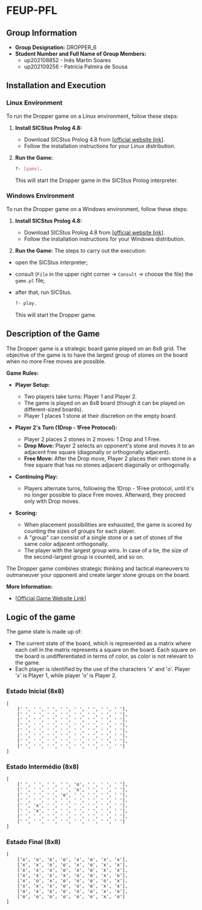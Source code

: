 # FEUP-PFL
## Group Information
- **Group Designation:** DROPPER_6
- **Student Number and Full Name of Group Members:**
  - up202108852 - Inês Martin Soares
  - up202109256 - Patrícia Palmira de Sousa

## Installation and Execution

### Linux Environment

To run the Dropper game on a Linux environment, follow these steps:

1. **Install SICStus Prolog 4.8:**

   - Download SICStus Prolog 4.8 from [[official website link](https://sicstus.sics.se/download4.html)].
   - Follow the installation instructions for your Linux distribution.
   
2. **Run the Game:**

   ```bash
   ?- [game].
   ```
   This will start the Dropper game in the SICStus Prolog interpreter.


### Windows Environment

To run the Dropper game on a Windows environment, follow these steps:

1. **Install SICStus Prolog 4.8:**

   - Download SICStus Prolog 4.8 from [[official website link](https://sicstus.sics.se/download4.html)].
   - Follow the installation instructions for your Windows distribution.
   
2. **Run the Game:**
   The steps to carry out the execution:
  - open the SICStus interpreter;
  - consult (`File` in the upper right corner -> `Consult` -> choose the file) the `game.pl` file;
  - after that, run SICStus.

    ```bash
    ?- play.
    ```
 
    This will start the Dropper game.

  ## Description of the Game

  The Dropper game is a strategic board game played on an 8x8 grid. The objective of the game is to have the largest group of stones on the board when no more Free moves are possible.

**Game Rules:**

- **Player Setup:**
  - Two players take turns: Player 1 and Player 2.
  - The game is played on an 8x8 board (though it can be played on different-sized boards).
  - Player 1 places 1 stone at their discretion on the empty board.

- **Player 2's Turn (1Drop - 1Free Protocol):**
  - Player 2 places 2 stones in 2 moves: 1 Drop and 1 Free.
  - **Drop Move:** Player 2 selects an opponent's stone and moves it to an adjacent free square (diagonally or orthogonally adjacent).
  - **Free Move:** After the Drop move, Player 2 places their own stone in a free square that has no stones adjacent diagonally or orthogonally.

- **Continuing Play:**
  - Players alternate turns, following the 1Drop - 1Free protocol, until it's no longer possible to place Free moves. Afterward, they proceed only with Drop moves.

- **Scoring:**
  - When placement possibilities are exhausted, the game is scored by counting the sizes of groups for each player.
  - A "group" can consist of a single stone or a set of stones of the same color adjacent orthogonally.
  - The player with the largest group wins. In case of a tie, the size of the second-largest group is counted, and so on.

The Dropper game combines strategic thinking and tactical maneuvers to outmaneuver your opponent and create larger stone groups on the board.

**More Information:**
- [[Official Game Website Link](https://boardgamegeek.com/boardgame/384171/dropper)]


## Logic of the game
The game state is made up of:
  - The current state of the board, which is represented as a matrix where each cell in the matrix represents a square on the board. Each square on the board is undifferentiated in terms of color, as color is not relevant to the game.
  - Each player is identified by the use of the characters 'x' and 'o'. Player 'x' is Player 1, while player 'o' is Player 2.

### Estado Inicial (8x8)
```
[
    [' ', ' ', ' ', ' ', ' ', ' ', ' ', ' '],
    [' ', ' ', ' ', ' ', ' ', ' ', ' ', ' '],
    [' ', ' ', ' ', ' ', ' ', ' ', ' ', ' '],
    [' ', ' ', ' ', ' ', ' ', ' ', ' ', ' '],
    [' ', ' ', ' ', ' ', ' ', ' ', ' ', ' '],
    [' ', ' ', ' ', ' ', ' ', ' ', ' ', ' '],
    [' ', ' ', ' ', ' ', ' ', ' ', ' ', ' '],
    [' ', ' ', ' ', ' ', ' ', ' ', ' ', ' ']
] 
```

### Estado Intermédio (8x8)
```
[
    [' ', ' ', ' ', ' ', 'o', ' ', ' ', ' '],
    [' ', ' ', ' ', ' ', 'x', ' ', ' ', ' '],
    [' ', ' ', ' ', 'o', ' ', ' ', ' ', ' '],
    [' ', ' ', ' ', ' ', ' ', ' ', ' ', ' '],
    [' ', 'x', ' ', ' ', ' ', ' ', ' ', ' '],
    [' ', 'x', ' ', ' ', ' ', ' ', ' ', ' '],
    [' ', ' ', ' ', ' ', ' ', ' ', ' ', ' '],
    [' ', ' ', ' ', ' ', ' ', ' ', ' ', ' ']
] 
```

### Estado Final (8x8)
```
[
    ['x', 'o', 'o', 'o', 'x', 'o', 'x', 'x'],
    ['x', 'x', 'o', 'o', 'x', 'o', 'x', 'x'],
    ['x', 'x', 'x', 'o', 'x', 'o', 'x', 'x'],
    ['x', 'x', 'x', 'x', 'o', 'o', 'x', 'o'],
    ['x', 'o', 'x', 'o', 'o', 'o', 'o', 'x'],
    ['x', 'x', 'x', 'o', 'o', 'o', 'x', 'x'],
    ['o', 'x', 'o', 'o', 'o', 'o', 'x', 'o'],
    ['o', 'o', 'o', 'o', 'o', 'o', 'x', 'o']
] 
```

